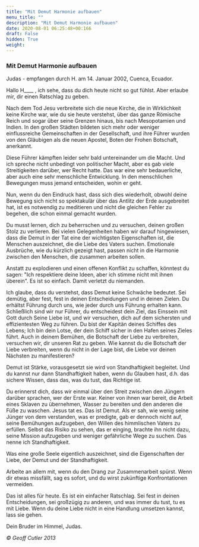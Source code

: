 ```yaml
---
title: "Mit Demut Harmonie aufbauen"
menu_title: ""
description: "Mit Demut Harmonie aufbauen"
date: 2020-08-01 06:25:48+00:166
draft: False
hidden: True
weight:
---
```

### Mit Demut Harmonie aufbauen

Judas - empfangen durch H. am 14. Januar 2002, Cuenca, Ecuador.

Hallo H____ , ich sehe, dass du dich heute nicht so gut fühlst. Aber erlaube mir, dir einen Ratschlag zu geben.

Nach dem Tod Jesu verbreitete sich die neue Kirche, die in Wirklichkeit keine Kirche war, wie du sie heute verstehst, über das ganze Römische Reich und sogar über seine Grenzen hinaus, bis nach Mesopotamien und Indien. In den großen Städten bildeten sich mehr oder weniger einflussreiche Gemeinschaften in der Gesellschaft, und ihre Führer wurden von den Gläubigen als die neuen Apostel, Boten der Frohen Botschaft, anerkannt.

Diese Führer kämpften leider sehr bald untereinander um die Macht. Und ich spreche nicht unbedingt von politischer Macht, aber es gab viele Streitigkeiten darüber, wer Recht hatte. Das war eine sehr bedauerliche, aber auch eine sehr menschliche Entwicklung. In den menschlichen Bewegungen muss jemand entscheiden, wohin er geht.

Nun, wenn du den Eindruck hast, dass sich dies wiederholt, obwohl deine Bewegung sich nicht so spektakulär über das Antlitz der Erde ausgebreitet hat, ist es notwendig zu meditieren und nicht die gleichen Fehler zu begehen, die schon einmal gemacht wurden.

Du musst lernen, dich zu beherrschen und zu versuchen, deinen großen Stolz zu verlieren. Bei vielen Gelegenheiten haben wir darauf hingewiesen, dass die Demut in der Tat eine der wichtigsten Eigenschaften ist, die Menschen auszeichnet, die die Liebe des Vaters suchen. Emotionale Ausbrüche, wie du kürzlich gezeigt hast, passen nicht in die Harmonie zwischen den Menschen, die zusammen arbeiten sollen.

Anstatt zu explodieren und einen offenen Konflikt zu schaffen, könntest du sagen: "Ich respektiere deine Ideen, aber ich stimme nicht mit ihnen überein". Es ist so einfach. Damit verletzt du niemanden.

Ich glaube, dass du verstehst, dass Demut keine Schwäche bedeutet. Sei demütig, aber fest, fest in deinen Entscheidungen und in deinen Zielen. Du erhältst Führung durch uns, wie jeder durch uns Führung erhalten kann. Schließlich sind wir nur Führer, du entscheidest dein Ziel, das Einssein mit Gott durch Seine Liebe ist, und wir versuchen, dich auf dem sichersten und effizientesten Weg zu führen. Du bist der Kapitän deines Schiffes des Lebens; Ich bin dein Lotse, der dein Schiff sicher in den Hafen seines Zieles führt. Auch in deinem Bemühen, die Botschaft der Liebe zu verbreiten, versuchen wir, dir unseren Rat zu geben. Wie kannst du die Botschaft der Liebe verbreiten, wenn du nicht in der Lage bist, die Liebe vor deinen Nächsten zu manifestieren?

Demut ist Stärke, vorausgesetzt sie wird von Standhaftigkeit begleitet. Und du kannst nur dann Standhaftigkeit haben, wenn du Glauben hast, d.h. das sichere Wissen, dass das, was du tust, das Richtige ist.

Du erinnerst dich, dass wir einmal über den Streit zwischen den Jüngern darüber sprachen, wer der Erste war. Keiner von ihnen war bereit, die Arbeit eines Sklaven zu übernehmen, Wasser zu bereiten und den anderen die Füße zu waschen. Jesus tat es. Das ist Demut. Als er sah, wie wenig seine Jünger von dem verstanden, was er predigte, gab er dennoch nicht auf, seine Bemühungen aufzugeben, den Willen des himmlischen Vaters zu erfüllen. Selbst das Risiko zu sehen, das er einging, brachte ihn nicht dazu, seine Mission aufzugeben und weniger gefährliche Wege zu suchen. Das nenne ich Standhaftigkeit.

Was eine große Seele eigentlich auszeichnet, sind die Eigenschaften der Liebe, der Demut und der Standhaftigkeit.

Arbeite an allem mit, wenn du den Drang zur Zusammenarbeit spürst. Wenn dir etwas missfällt, sag es sofort, und du wirst zukünftige Konfrontationen vermeiden.

Das ist alles für heute. Es ist ein einfacher Ratschlag. Sei fest in deinen Entscheidungen, sei großzügig zu anderen, und was immer du tust, tu es mit Liebe. Wenn du deine Liebe nicht in eine Handlung umsetzen kannst, lass sie gehen.

Dein Bruder im Himmel, Judas.

*© Geoff Cutler 2013*
